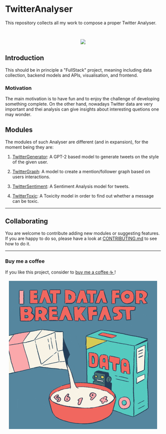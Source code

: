 # TwitterAnalyser

This repository collects all my work to compose a proper Twitter Analyser.

![]()

<p align="center">
<a href = "https://oscar-defelice.github.io" target="_blank"> <img src="https://prod-central-prod-sm-site-media.s3.eu-west-1.amazonaws.com/sm/public/wp-content/uploads/2021/03/22124459/connector-twitter-01-640x360.png"> </a>
</p>

## Introduction

This should be in principle a "FullStack" project, meaning including data collection, backend models and APIs, visualisation, and frontend.


### Motivation

The main motivation is to have fun and to enjoy the challenge of developing something complete.
On the other hand, nowadays Twitter data are very important and thei analysis can give insights about interesting quetions one may wonder.

## Modules

The modules of such Analyser are different (and in expansion), for the moment being they are:

1. [TwitterGenerator](TwitterGenerator-v2): A GPT-2 based model to generate tweets on the style of the given user.

2. [TwitterGraph](TwitterGraph): A model to create a mention/follower graph based on users interactions.

3. [TwitterSentiment](TwitterSentiment): A Sentiment Analysis model for tweets.

4. [TwitterToxic](TwitterToxic): A Toxicity model in order to find out whether a message can be toxic.

---
## Collaborating

You are welcome to contribute adding new modules or suggesting features.
If you are happy to do so, please have a look at [CONTRIBUTING.md](CONTRIBUTING.md) to see how to do it.

---

### Buy me a coffee

If you like this project, consider to [buy me a coffee ☕️ ](https://github.com/sponsors/oscar-defelice)!

<p align="center">
<img src="https://github.com/oscar-defelice/DeepLearning-lectures/raw/master/images/breakfast.gif">
</p>
